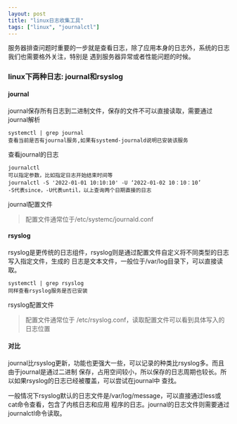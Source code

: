 ```yaml
---
layout: post
title: "linux日志收集工具"
tags: ["linux", "journalctl"]
---
```


服务器排查问题时重要的一步就是查看日志，除了应用本身的日志外，系统的日志我们也需要格外关注，特别是
遇到服务器异常或者性能问题的时候。
### linux下两种日志: journal和rsyslog

#### journal
journal保存所有日志到二进制文件，保存的文件不可以直接读取，需要通过journal解析

```
systemctl | grep journal
查看当前是否有journal服务,如果有systemd-journald说明已安装该服务
```

查看journal的日志

```
journalctl
可以指定参数，比如指定日志开始结束时间等
journalctl -S '2022-01-01 10:10:10' -U ‘2022-01-02 10：10：10’
-S代表since，-U代表until，以上查询两个日期直接的日志
```

journal配置文件

>配置文件通常位于/etc/systemc/journald.conf

#### rsyslog
rsyslog是更传统的日志组件，rsyslog则是通过配置文件自定义将不同类型的日志写入指定文件，生成的
日志是文本文件，一般位于/var/log目录下，可以直接读取。

```
systemctl | grep rsyslog
同样查看rsyslog服务是否已安装
```

rsyslog配置文件

>配置文件通常位于 /etc/rsyslog.conf，读取配置文件可以看到具体写入的日志位置


#### 对比
journal比rsyslog更新，功能也更强大一些，可以记录的种类比rsyslog多。而且由于journal是通过二进制
保存，占用空间较小，所以保存的日志周期也较长。所以如果rsyslog的日志已经被覆盖，可以尝试在journal中
查找。

一般情况下rsyslog默认的日志文件是/var/log/message，可以直接通过less或cat命令查看，包含了内核日志和应用
程序的日志。journal的日志文件则需要通过journalctl命令读取。

